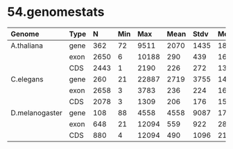 # 54.genomestats #


| Genome         | Type |  N   | Min |  Max  | Mean | Stdv | Med  | Sum   |
|:---------------|:-----|:-----|:----|:------|:-----|:-----|:-----|:------|
| A.thaliana     | gene |  362 |  72 |  9511 | 2070 | 1435 | 1892 |749306 |
|                | exon | 2650 |  6  | 10188 | 290  | 439  | 162  |769073 |
|                | CDS  | 2443 |  1  |  2190 | 226  |  272 | 137  |551566 |
| C.elegans      | gene | 260  |  21 |  22887| 2719 | 3755 | 1473 |706843 |
|                | exon | 2658 |  3  | 3783  | 236  |  224 | 163  |627239 | 
|                | CDS  | 2078 |  3  |  1309 | 206  |  176 | 153  |427065 |
| D.melanogaster | gene |  108 | 88  | 4558  | 4558 | 9087 | 1765 | 492218|
|                | exon | 648  | 21  | 12094 | 559  | 922  | 287  |361932 |
|                | CDS  | 880  |  4  | 12094 | 490  | 1096 | 214  | 431565|